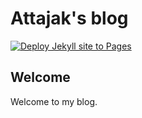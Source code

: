 # Attajak's blog

[![Deploy Jekyll site to Pages](https://github.com/attajak/blog/actions/workflows/jekyll.yml/badge.svg)](https://github.com/attajak/blog/actions/workflows/jekyll.yml)

## Welcome

Welcome to my blog.

